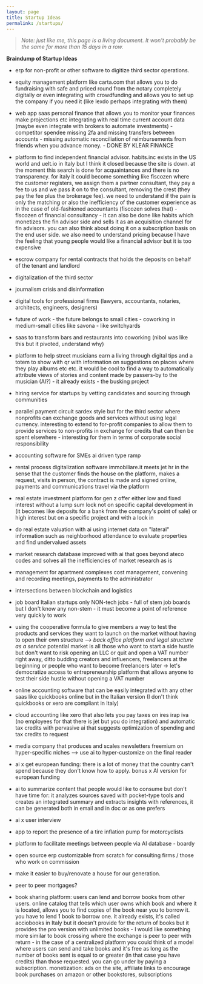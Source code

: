 ```yaml
---
layout: page
title: Startup Ideas
permalink: /startups/
---
```


> *Note: just like me, this page is a living document. It won't probably be the same for more than 15 days in a row.*

**Braindump of Startup Ideas**

- erp for non-profit or other software to digitize third sector operations.

- equity management platform like carta.com that allows you to do fundraising with safe and priced round from the notary completely digitally or even integrating with crowdfunding and allows you to set up the company if you need it (like lexdo perhaps integrating with them)

- web app saas personal finance that allows you to monitor your finances make projections etc integrating with real time current account data (maybe even integrate with brokers to automate investments) - competitor spendee missing 2fa and missing transfers between accounts - missing automatic reconciliation of reimbursements from friends when you advance money. - DONE BY KLEAR FINANCE

- platform to find independent financial advisor. habits.inc exists in the US world and uelt.io in Italy but I think it closed because the site is down. at the moment this search is done for acquaintances and there is no transparency. for italy it could become something like fiscozen where the customer registers, we assign them a partner consultant, they pay a fee to us and we pass it on to the consultant, removing the crest (they pay the fee plus the brokerage fee). we need to understand if the pain is only the matching or also the inefficiency of the customer experience as in the case of old-fashioned accountants (fiscozen solves that) - fiscozen of financial consultancy - it can also be done like habits which monetizes the fin advisor side and sells it as an acquisition channel for fin advisors. you can also think about doing it on a subscription basis on the end user side. we also need to understand pricing because I have the feeling that young people would like a financial advisor but it is too expensive

- escrow company for rental contracts that holds the deposits on behalf of the tenant and landlord

- digitalization of the third sector

- journalism crisis and disinformation

- digital tools for professional firms (lawyers, accountants, notaries, architects, engineers, designers)

- future of work - the future belongs to small cities - coworking in medium-small cities like savona - like switchyards

- saas to transform bars and restaurants into coworking (nibol was like this but it pivoted, understand why)

- platform to help street musicians earn a living through digital tips and a totem to show with qr with information on suggestions on places where they play albums etc etc. it would be cool to find a way to automatically attribute views of stories and content made by passers-by to the musician (AI?) - it already exists - the busking project

- hiring service for startups by vetting candidates and sourcing through communities

- parallel payment circuit sardex style but for the third sector where nonprofits can exchange goods and services without using legal currency. interesting to extend to for-profit companies to allow them to provide services to non-profits in exchange for credits that can then be spent elsewhere - interesting for them in terms of corporate social responsibility

- accounting software for SMEs ai driven type ramp

- rental process digitalization software
immobiliare.it meets jet hr in the sense that the customer finds the house on the platform, makes a request, visits in person, the contract is made and signed online, payments and communications travel via the platform

- real estate investment platform for gen z
offer either low and fixed interest without a lump sum lock not on specific capital development in (it becomes like deposits for a bank from the company's point of sale) or high interest but on a specific project and with a lock in

- do real estate valuation with ai using internet data on "lateral" information such as neighborhood attendance to evaluate properties and find undervalued assets

- market research database improved with ai that goes beyond ateco codes and solves all the inefficiencies of market research as is

- management for apartment complexes
cost management, convening and recording meetings, payments to the administrator

- intersections between blockchain and logistics

- job board Italian startups only NON-tech jobs - full of stem job boards but I don't know any non-stem - it must become a point of reference very quickly to work

- using the cooperative formula to give members a way to test the products and services they want to launch on the market without having to open their own structure —> *back office platform and legal structure as a service*
potential market is all those who want to start a side hustle but don't want to risk opening an LLC or quit and open a VAT number right away, ditto budding creators and influencers, freelancers at the beginning or people who want to become freelancers later
-> let's democratize access to entrepreneurship
platform that allows anyone to test their side hustle without opening a VAT number

- online accounting software that can be easily integrated with any other saas like quickbooks online but in the Italian version (I don't think quickbooks or xero are compliant in Italy)

- cloud accounting like xero that also lets you pay taxes on ires irap iva (no employees for that there is jet but you do integration) and automatic tax credits with pervasive ai that suggests optimization of spending and tax credits to request

- media company that produces and scales newsletters freemium on hyper-specific niches —> use ai to hyper-customize on the final reader

- ai x get european funding: there is a lot of money that the country can't spend because they don't know how to apply. bonus x AI version for european funding

- ai to summarize content that people would like to consume but don't have time for: it analyzes sources saved with pocket-type tools and creates an integrated summary and extracts insights with references, it can be generated both in email and in doc or as one prefers

- ai x user interview

- app to report the presence of a tire inflation pump for motorcyclists

- platform to facilitate meetings between people via AI database - boardy

- open source erp customizable from scratch for consulting firms / those who work on commission

- make it easier to buy/renovate a house for our generation.

- peer to peer mortgages?

- book sharing platform: users can lend and borrow books from other users. online catalog that tells which user owns which book and where it is located, allows you to find copies of the book near you to borrow it.
you have to lend 1 book to borrow one. it already exists, it's called acciobooks in Italy but it doesn't provide for the return of books but it provides the pro version with unlimited books - I would like something more similar to book crossing where the exchange is peer to peer with return - in the case of a centralized platform you could think of a model where users can send and take books and it's free as long as the number of books sent is equal to or greater (in that case you have credits) than those requested. you can go under by paying a subscription.
monetization: ads on the site, affiliate links to encourage book purchases on amazon or other bookstores, subscriptions
